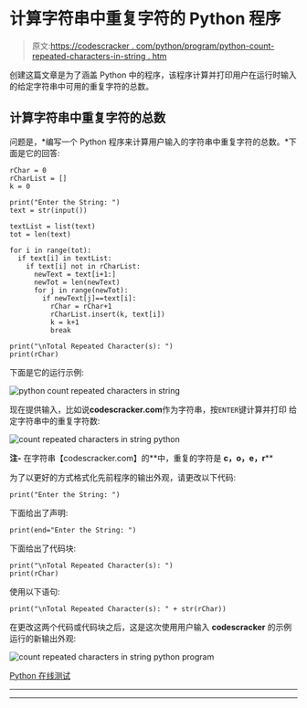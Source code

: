 # 计算字符串中重复字符的 Python 程序

> 原文:[https://codescracker . com/python/program/python-count-repeated-characters-in-string . htm](https://codescracker.com/python/program/python-count-repeated-characters-in-string.htm)

创建这篇文章是为了涵盖 Python 中的程序，该程序计算并打印用户在运行时输入的给定字符串中可用的重复字符的总数。

## 计算字符串中重复字符的总数

问题是，*编写一个 Python 程序来计算用户输入的字符串中重复字符的总数。*下面是它的回答:

```
rChar = 0
rCharList = []
k = 0

print("Enter the String: ")
text = str(input())

textList = list(text)
tot = len(text)

for i in range(tot):
  if text[i] in textList:
    if text[i] not in rCharList:
      newText = text[i+1:]
      newTot = len(newText)
      for j in range(newTot):
        if newText[j]==text[i]:
          rChar = rChar+1
          rCharList.insert(k, text[i])
          k = k+1
          break

print("\nTotal Repeated Character(s): ")
print(rChar)
```

下面是它的运行示例:

![python count repeated characters in string](../Images/5838366b9ffa3b72111e26563bbc361a.png)

现在提供输入，比如说**codescracker.com**作为字符串，按`ENTER`键计算并打印 给定字符串中的重复字符数:

![count repeated characters in string python](../Images/a10d09397a3f216c0def260d00cf527d.png)

**注-** 在字符串【codescracker.com】的**中，重复的字符是 **c，o，e，r****

为了以更好的方式格式化先前程序的输出外观，请更改以下代码:

```
print("Enter the String: ")
```

下面给出了声明:

```
print(end="Enter the String: ")
```

下面给出了代码块:

```
print("\nTotal Repeated Character(s): ")
print(rChar)
```

使用以下语句:

```
print("\nTotal Repeated Character(s): " + str(rChar))
```

在更改这两个代码或代码块之后，这是这次使用用户输入 **codescracker** 的示例运行的新输出外观:

![count repeated characters in string python program](../Images/40ec7432ef3ec80a047abca03d0c25b4.png)

[Python 在线测试](/exam/showtest.php?subid=10)

* * *

* * *